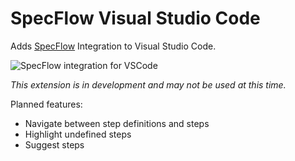 # SpecFlow Visual Studio Code
Adds [SpecFlow](http://www.specflow.org/) Integration to Visual Studio Code.

![SpecFlow integration for VSCode](https://raw.githubusercontent.com/duffleit/vscode-specflow/master/_docu/vscode-specflow.gif)

*This extension is in development and may not be used at this time.*

Planned features:
- Navigate between step definitions and steps
- Highlight undefined steps
- Suggest steps

